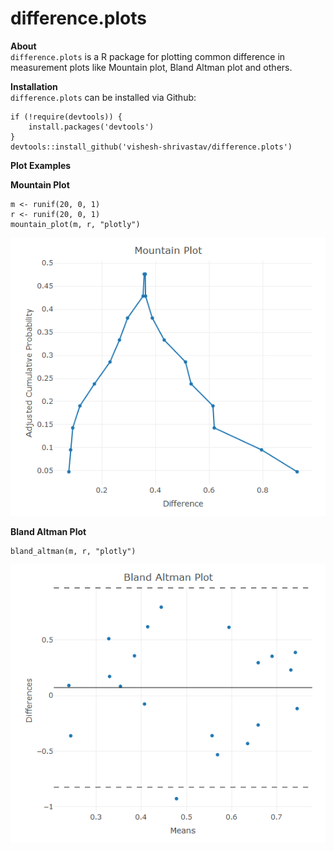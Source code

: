# difference.plots

**About**  
`difference.plots` is a R package for plotting common difference in measurement plots like Mountain plot, Bland Altman plot and others.  

**Installation**  
`difference.plots` can be installed via Github:

```{r}
if (!require(devtools)) {  
    install.packages('devtools')  
}  
devtools::install_github('vishesh-shrivastav/difference.plots')
```

**Plot Examples**  

**Mountain Plot**  
```{r}
m <- runif(20, 0, 1)
r <- runif(20, 0, 1)
mountain_plot(m, r, "plotly")
```  

![mountain-plot-1](https://raw.githubusercontent.com/vishesh-shrivastav/difference.plots/master/docs/mountain_1.png)  

**Bland Altman Plot**
```{r}
bland_altman(m, r, "plotly")
```

![bland-altman-1](https://raw.githubusercontent.com/vishesh-shrivastav/difference.plots/master/docs/ba_01.png)
